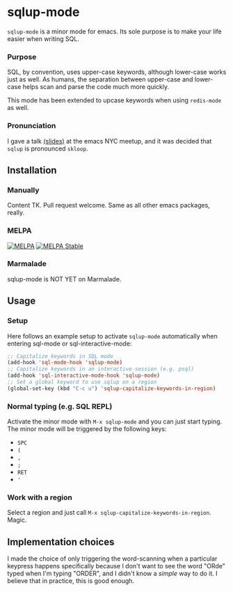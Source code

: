 # sqlup-mode

`sqlup-mode` is a minor mode for emacs. Its sole purpose is to make
your life easier when writing SQL.

### Purpose

SQL, by convention, uses upper-case keywords, although lower-case
works just as well. As humans, the separation between upper-case and
lower-case helps scan and parse the code much more quickly.

This mode has been extended to upcase keywords when using `redis-mode`
as well.

### Pronunciation

I gave a talk [(slides)](https://blog.trevoke.net/sqlup-talk/) at the
emacs NYC meetup, and it was decided that `sqlup` is pronounced `skloop`.

## Installation

### Manually

Content TK. Pull request welcome. Same as all other emacs packages,
really.

### MELPA

[![MELPA](http://melpa.org/packages/sqlup-mode-badge.svg)](http://melpa.org/#/sqlup-mode) [![MELPA Stable](http://stable.melpa.org/packages/sqlup-mode-badge.svg)](http://stable.melpa.org/#/sqlup-mode)


### Marmalade

sqlup-mode is NOT YET on Marmalade.

## Usage

### Setup

Here follows an example setup to activate `sqlup-mode` automatically when entering sql-mode or sql-interactive-mode:

``` lisp
;; Capitalize keywords in SQL mode
(add-hook 'sql-mode-hook 'sqlup-mode)
;; Capitalize keywords in an interactive session (e.g. psql)
(add-hook 'sql-interactive-mode-hook 'sqlup-mode)
;; Set a global keyword to use sqlup on a region
(global-set-key (kbd "C-c u") 'sqlup-capitalize-keywords-in-region)
```

### Normal typing (e.g. SQL REPL)

Activate the minor mode with `M-x sqlup-mode` and you can just start
typing. The minor mode will be triggered by the following keys:
* `SPC`
* `(`
* `,`
* `;`
* `RET`
* `'`

### Work with a region

Select a region and just call `M-x sqlup-capitalize-keywords-in-region`.
Magic.


## Implementation choices

I made the choice of only triggering the word-scanning when a particular keypress happens specifically because I don't want to see the word "ORde" typed when I'm typing "ORDER", and I didn't know a *simple* way to do it. I believe that in practice, this is good enough.

